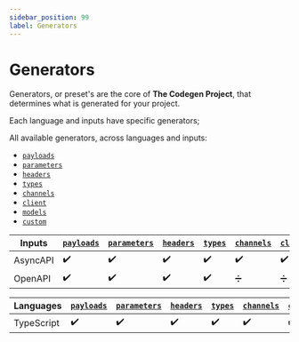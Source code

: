 ```yaml
---
sidebar_position: 99
label: Generators
---
```


# Generators
Generators, or preset's are the core of **The Codegen Project**, that determines what is generated for your project.

Each language and inputs have specific generators;

All available generators, across languages and inputs:
- [`payloads`](./payloads.md)
- [`parameters`](./parameters.md)
- [`headers`](./headers.md)
- [`types`](./types.md)
- [`channels`](./channels.md)
- [`client`](./client.md)
- [`models`](./models.md)
- [`custom`](./custom.md)

| **Inputs** | [`payloads`](./payloads.md) | [`parameters`](./parameters.md) | [`headers`](./headers.md) | [`types`](./types.md) | [`channels`](./channels.md) | [`client`](./client.md) | [`models`](./models.md) | [`custom`](./custom.md) |
|---|---|---|---|---|---|---|---|---|
| AsyncAPI | ✔️ | ✔️ | ✔️ | ✔️ | ✔️ | ✔️ | ✔️ | ✔️ |
| OpenAPI | ✔️ | ✔️ | ✔️ | ✔️ | ➗ | ➗ | ✔️ | ✔️ |

| **Languages** | [`payloads`](./payloads.md) | [`parameters`](./parameters.md) | [`headers`](./headers.md) | [`types`](./types.md) | [`channels`](./channels.md) | [`client`](./client.md) | [`models`](./models.md) | [`custom`](./custom.md) |
|---|---|---|---|---|---|---|---|---|
| TypeScript | ✔️ | ✔️ | ✔️ | ✔️ | ✔️ | ✔️ | ✔️ | ✔️ |
